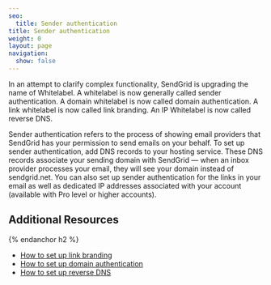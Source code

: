 ```yaml
---
seo:
  title: Sender authentication
title: Sender authentication
weight: 0
layout: page
navigation:
  show: false
---
```


In an attempt to clarify complex functionality, SendGrid is upgrading the name of Whitelabel. A whitelabel is now generally called sender authentication. A domain whitelabel is now called domain authentication. A link whitelabel is now called link branding. An IP Whitelabel is now called reverse DNS.

Sender authentication refers to the process of showing email providers that SendGrid has your permission to send emails on your behalf. To set up sender authentication, add DNS records to your hosting service. These DNS records associate your sending domain with SendGrid — when an inbox provider processes your email, they will see your domain instead of sendgrid.net. You can also set up sender authentication for the links in your email as well as dedicated IP addresses associated with your account (available with Pro level or higher accounts).

## 	Additional Resources
{% endanchor h2 %}	
- [How to set up link branding]({{root_url}}/help-support/getting-started/how-to-set-up-link-branding.html)
- [How to set up domain authentication]({{root_url}}/help-support/getting-started/how-to-set-up-domain-authentication.html)
- [How to set up reverse DNS]({{root_url}}/help-support/getting-started/how-to-set-up-reverse-dns.html)
